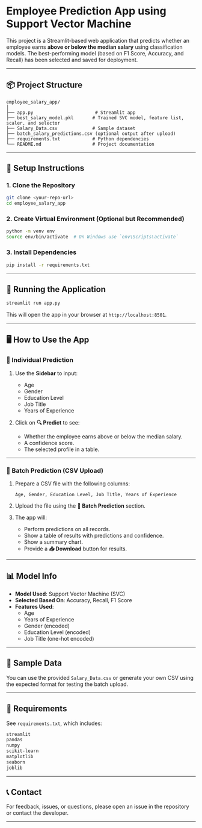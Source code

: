 
# Employee Prediction App using Support Vector Machine

This project is a Streamlit-based web application that predicts whether an employee earns **above or below the median salary** using classification models. The best-performing model (based on F1 Score, Accuracy, and Recall) has been selected and saved for deployment.

---

## 📦 Project Structure

```
employee_salary_app/
│
├── app.py                       # Streamlit app
├── best_salary_model.pkl       # Trained SVC model, feature list, scaler, and selector
├── Salary_Data.csv             # Sample dataset
├── batch_salary_predictions.csv (optional output after upload)
├── requirements.txt            # Python dependencies
└── README.md                   # Project documentation
```

---

## 🔧 Setup Instructions

### 1. Clone the Repository

```bash
git clone <your-repo-url>
cd employee_salary_app
```

### 2. Create Virtual Environment (Optional but Recommended)

```bash
python -m venv env
source env/bin/activate  # On Windows use `env\Scripts\activate`
```

### 3. Install Dependencies

```bash
pip install -r requirements.txt
```

---

## 🚀 Running the Application

```bash
streamlit run app.py
```

This will open the app in your browser at `http://localhost:8501`.

---

## 🖥️ How to Use the App

### 🔹 Individual Prediction

1. Use the **Sidebar** to input:
   - Age
   - Gender
   - Education Level
   - Job Title
   - Years of Experience

2. Click on **🔍 Predict** to see:
   - Whether the employee earns above or below the median salary.
   - A confidence score.
   - The selected profile in a table.

---

### 🔹 Batch Prediction (CSV Upload)

1. Prepare a CSV file with the following columns:
   ```
   Age, Gender, Education Level, Job Title, Years of Experience
   ```

2. Upload the file using the **📂 Batch Prediction** section.

3. The app will:
   - Perform predictions on all records.
   - Show a table of results with predictions and confidence.
   - Show a summary chart.
   - Provide a **📥 Download** button for results.

---

## 📊 Model Info

- **Model Used**: Support Vector Machine (SVC)
- **Selected Based On**: Accuracy, Recall, F1 Score
- **Features Used**:
  - Age
  - Years of Experience
  - Gender (encoded)
  - Education Level (encoded)
  - Job Title (one-hot encoded)

---

## 🧪 Sample Data

You can use the provided `Salary_Data.csv` or generate your own CSV using the expected format for testing the batch upload.

---

## 📎 Requirements

See `requirements.txt`, which includes:

```bash
streamlit
pandas
numpy
scikit-learn
matplotlib
seaborn
joblib
```

---

## 📞 Contact

For feedback, issues, or questions, please open an issue in the repository or contact the developer.

---
